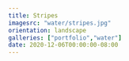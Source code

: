 ```yaml
---
title: Stripes
imagesrc: "water/stripes.jpg"
orientation: landscape
galleries: ["portfolio","water"]
date: 2020-12-06T00:00:00-08:00
---
```

